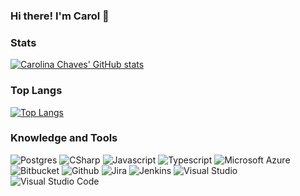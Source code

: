 ### Hi there! I'm Carol  👋

### Stats
[![Carolina Chaves' GitHub stats](https://github-readme-stats.vercel.app/api?username=carolinachaves1&count_private=true&show_icons=true&theme=dracula)](https://github.com/carolinachaves1/github-readme-stats)

### Top Langs
[![Top Langs](https://github-readme-stats.vercel.app/api/top-langs/?username=carolinachaves1&theme=dracula)](https://github.com/carolinachaves1/github-readme-stats)

### Knowledge and Tools

![Postgres](https://img.shields.io/badge/PostgreSQL-316192?style=for-the-badge&logo=postgresql&logoColor=white)
![CSharp](https://img.shields.io/badge/C%23-239120?style=for-the-badge&logo=c-sharp&logoColor=white) 
![Javascript](https://img.shields.io/badge/JavaScript-323330?style=for-the-badge&logo=javascript&logoColor=F7DF1E) 
![Typescript](https://img.shields.io/badge/TypeScript-007ACC?style=for-the-badge&logo=typescript&logoColor=white)
![Microsoft Azure](https://img.shields.io/badge/microsoft%20azure-0089D6?style=for-the-badge&logo=microsoft-azure&logoColor=white)
![Bitbucket](https://img.shields.io/badge/Bitbucket-0747a6?style=for-the-badge&logo=bitbucket&logoColor=white)
![Github](https://img.shields.io/badge/GitHub-100000?style=for-the-badge&logo=github&logoColor=white)
![Jira](https://img.shields.io/badge/Jira-0052CC?style=for-the-badge&logo=Jira&logoColor=white)
![Jenkins](https://img.shields.io/badge/Jenkins-D24939?style=for-the-badge&logo=Jenkins&logoColor=white)
![Visual Studio](https://img.shields.io/badge/Visual_Studio-5C2D91?style=for-the-badge&logo=visual%20studio&logoColor=white)
![Visual Studio Code](https://img.shields.io/badge/Visual_Studio_Code-0078D4?style=for-the-badge&logo=visual%20studio%20code&logoColor=white)

